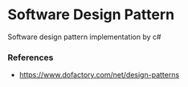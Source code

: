 # Software Design Pattern
Software design pattern implementation by c#


### References
* https://www.dofactory.com/net/design-patterns
